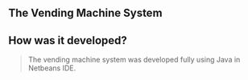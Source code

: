 ## The Vending Machine System

## How was it developed?
> The vending machine system was developed fully using Java in Netbeans IDE.

